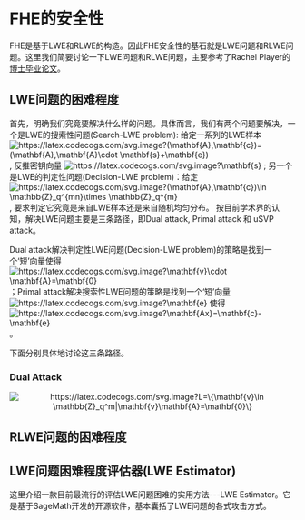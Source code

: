 # FHE的安全性
FHE是基于LWE和RLWE的构造。因此FHE安全性的基石就是LWE问题和RLWE问题。这里我们简要讨论一下LWE问题和RLWE问题，主要参考了Rachel Player的[博士毕业论文](https://pure.royalholloway.ac.uk/portal/files/29983580/2018playerrphd.pdf)。


## LWE问题的困难程度
首先，明确我们究竟要解决什么样的问题。具体而言，我们有两个问题要解决，一个是LWE的搜索性问题(Search-LWE problem): 给定一系列的LWE样本<img src="https://latex.codecogs.com/svg.image?(\mathbf{A},\mathbf{c})=(\mathbf{A},\mathbf{A}\cdot&space;\mathbf{s}&plus;\mathbf{e})" title="https://latex.codecogs.com/svg.image?(\mathbf{A},\mathbf{c})=(\mathbf{A},\mathbf{A}\cdot \mathbf{s}+\mathbf{e})" />, 反推密钥向量 <img src="https://latex.codecogs.com/svg.image?\mathbf{s}" title="https://latex.codecogs.com/svg.image?\mathbf{s}" /> ; 另一个是LWE的判定性问题(Decision-LWE problem)：给定 <img src="https://latex.codecogs.com/svg.image?(\mathbf{A},\mathbf{c})\in&space;\mathbb{Z}_q^{mn}\times&space;\mathbb{Z}_q^{m}" title="https://latex.codecogs.com/svg.image?(\mathbf{A},\mathbf{c})\in \mathbb{Z}_q^{mn}\times \mathbb{Z}_q^{m}" />, 要求判定它究竟是来自LWE样本还是来自随机均匀分布。
按目前学术界的认知，解决LWE问题主要是三条路径，即Dual attack, Primal attack 和 uSVP attack。

Dual attack解决判定性LWE问题(Decision-LWE problem)的策略是找到一个‘短’向量使得 <img src="https://latex.codecogs.com/svg.image?\mathbf{v}\cdot&space;\mathbf{A}=\mathbf{0}" title="https://latex.codecogs.com/svg.image?\mathbf{v}\cdot \mathbf{A}=\mathbf{0}" /> ；Primal attack解决搜索性LWE问题的策略是找到一个‘短’向量 <img src="https://latex.codecogs.com/svg.image?\mathbf{e}" title="https://latex.codecogs.com/svg.image?\mathbf{e}" /> 使得 <img src="https://latex.codecogs.com/svg.image?\mathbf{Ax}=\mathbf{c}-\mathbf{e}" title="https://latex.codecogs.com/svg.image?\mathbf{Ax}=\mathbf{c}-\mathbf{e}" />。

下面分别具体地讨论这三条路径。

### Dual Attack
<p align="center">
<img src="https://latex.codecogs.com/svg.image?L=\{\mathbf{v}\in&space;\mathbb{Z}_q^m|\mathbf{v}\mathbf{A}=\mathbf{0}\}" title="https://latex.codecogs.com/svg.image?L=\{\mathbf{v}\in \mathbb{Z}_q^m|\mathbf{v}\mathbf{A}=\mathbf{0}\}" />
</p>

## RLWE问题的困难程度


## LWE问题困难程度评估器(LWE Estimator)
这里介绍一款目前最流行的评估LWE问题困难的实用方法---LWE Estimator。它是基于SageMath开发的开源软件，基本囊括了LWE问题的各式攻击方式。
